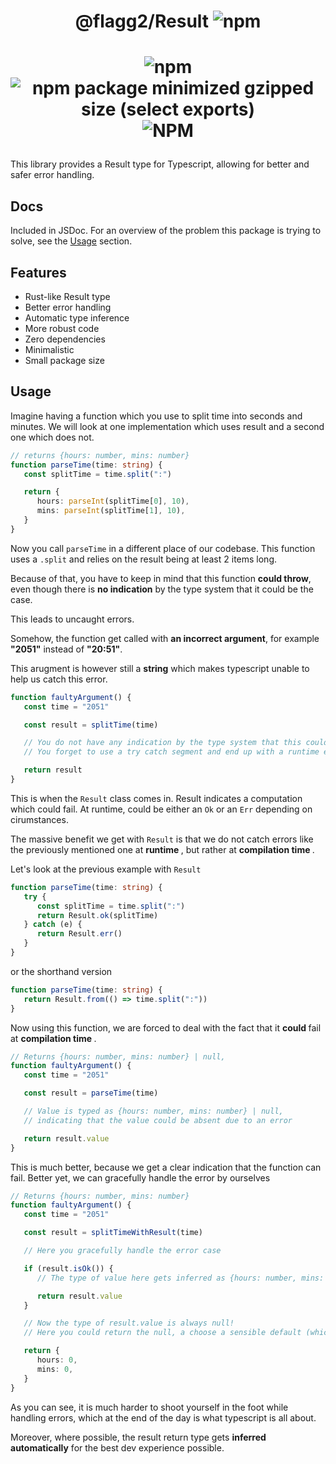 # <p style="text-align: center;"> @flagg2/Result ![npm](https://img.shields.io/npm/v/@flagg2/result) </p>

# <p style="text-align: center;"> ![npm](https://img.shields.io/npm/dw/%40flagg2%2Fresult) ![npm package minimized gzipped size (select exports)](https://img.shields.io/bundlejs/size/%40flagg2%2Fresult) ![NPM](https://img.shields.io/npm/l/%40flagg2%2Fresult) </p>

This library provides a Result type for Typescript, allowing for better and safer error handling.

## Docs

Included in JSDoc. For an overview of the problem this package is trying to solve, see the [Usage](#Usage) section.

## Features

-  Rust-like Result type
-  Better error handling
-  Automatic type inference
-  More robust code
-  Zero dependencies
-  Minimalistic
-  Small package size

## Usage

Imagine having a function which you use to split time into seconds and minutes.
We will look at one implementation which uses result and a second one which does not.

```typescript
// returns {hours: number, mins: number}
function parseTime(time: string) {
   const splitTime = time.split(":")

   return {
      hours: parseInt(splitTime[0], 10),
      mins: parseInt(splitTime[1], 10),
   }
}
```

Now you call `parseTime` in a different place of our codebase.
This function uses a `.split` and relies on the result being at least 2 items long.

Because of that, you have to keep in mind that this function <strong>could throw</strong>, even though there is <strong>no indication</strong> by the type system that it could be the case.

This leads to uncaught errors.

Somehow, the function get called with <strong>an incorrect argument</strong>, for example
<strong>"2051"</strong> instead of <strong>"20:51"</strong>.

This arugment is however still a <strong>string</strong> which makes typescript unable to help us catch this error.

```typescript
function faultyArgument() {
   const time = "2051"

   const result = splitTime(time)

   // You do not have any indication by the type system that this could throw.
   // You forget to use a try catch segment and end up with a runtime error

   return result
}
```

This is when the `Result` class comes in. Result indicates a computation which could fail. At runtime, could be either an `Ok` or an `Err` depending on cirumstances.

The massive benefit we get with `Result` is that we do not catch errors like the previously mentioned one at <strong> runtime </strong>, but rather at <strong> compilation time </strong>.

Let's look at the previous example with `Result`

```typescript
function parseTime(time: string) {
   try {
      const splitTime = time.split(":")
      return Result.ok(splitTime)
   } catch (e) {
      return Result.err()
   }
}
```

or the shorthand version

```typescript
function parseTime(time: string) {
   return Result.from(() => time.split(":"))
}
```

Now using this function, we are forced to deal with the fact that it <strong> could </strong> fail at <strong> compilation time </strong>.

```typescript
// Returns {hours: number, mins: number} | null,
function faultyArgument() {
   const time = "2051"

   const result = parseTime(time)

   // Value is typed as {hours: number, mins: number} | null,
   // indicating that the value could be absent due to an error

   return result.value
}
```

This is much better, because we get a clear indication that the function can fail. Better yet, we can gracefully
handle the error by ourselves

```typescript
// Returns {hours: number, mins: number}
function faultyArgument() {
   const time = "2051"

   const result = splitTimeWithResult(time)

   // Here you gracefully handle the error case

   if (result.isOk()) {
      // The type of value here gets inferred as {hours: number, mins: number}

      return result.value
   }

   // Now the type of result.value is always null!
   // Here you could return the null, a choose a sensible default (which I did here)

   return {
      hours: 0,
      mins: 0,
   }
}
```

As you can see, it is much harder to shoot yourself in the foot while handling errors, which at the end of the day is what typescript is all about.

Moreover, where possible, the result return type gets <strong>inferred automatically</strong> for the best dev experience possible.
